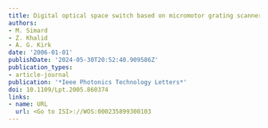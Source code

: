 ```yaml
---
title: Digital optical space switch based on micromotor grating scanners
authors:
- M. Simard
- Z. Khalid
- A. G. Kirk
date: '2006-01-01'
publishDate: '2024-05-30T20:52:40.909586Z'
publication_types:
- article-journal
publication: '*Ieee Photonics Technology Letters*'
doi: 10.1109/Lpt.2005.860374
links:
- name: URL
  url: <Go to ISI>://WOS:000235899300103
---
```

